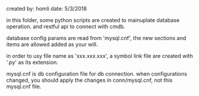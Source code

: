 created by: homli 
date: 5/3/2018

in this folder, some python scripts are created to mainuplate database operation. and restful api to connect with cmdb.

database config params are read from 'mysql.cnf', the new sections and items are allowed added as your will. 

in order to usy file name as 'xxx.xxx.xxx', a symbol link file are created with '.py' as its extension.

mysql.cnf is db configuration file for db connection. when configurations changed, you should apply the changes in conn/mysql.cnf, not this mysql.cnf file.

